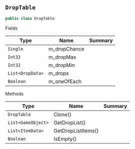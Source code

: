 ## `DropTable`

```csharp
public class DropTable

```

Fields

| Type | Name | Summary | 
| --- | --- | --- | 
| `Single` | m_dropChance |  | 
| `Int32` | m_dropMax |  | 
| `Int32` | m_dropMin |  | 
| `List<DropData>` | m_drops |  | 
| `Boolean` | m_oneOfEach |  | 


Methods

| Type | Name | Summary | 
| --- | --- | --- | 
| `DropTable` | Clone() |  | 
| `List<GameObject>` | GetDropList() |  | 
| `List<ItemData>` | GetDropListItems() |  | 
| `Boolean` | IsEmpty() |  | 


